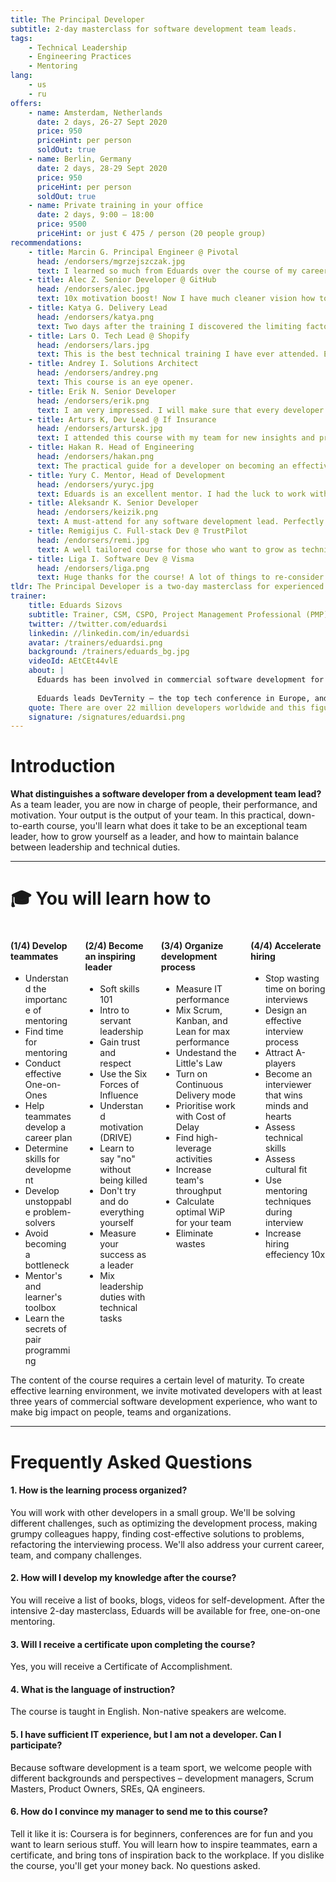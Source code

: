 ```yaml
---
title: The Principal Developer
subtitle: 2-day masterclass for software development team leads.
tags:
    - Technical Leadership
    - Engineering Practices
    - Mentoring
lang: 
    - us
    - ru
offers:
    - name: Amsterdam, Netherlands
      date: 2 days, 26-27 Sept 2020
      price: 950
      priceHint: per person
      soldOut: true
    - name: Berlin, Germany
      date: 2 days, 28-29 Sept 2020
      price: 950
      priceHint: per person
      soldOut: true
    - name: Private training in your office
      date: 2 days, 9:00 – 18:00
      price: 9500
      priceHint: or just € 475 / person (20 people group)
recommendations:
    - title: Marcin G. Principal Engineer @ Pivotal
      head: /endorsers/mgrzejszczak.jpg
      text: I learned so much from Eduards over the course of my career that I can strongly recommend everyone to take part in this course.
    - title: Alec Z. Senior Developer @ GitHub
      head: /endorsers/alec.jpg
      text: 10x motivation boost! Now I have much cleaner vision how to grow professionally, how to keep up with trends, how to boost my professional reputation in and outside the company.
    - title: Katya G. Delivery Lead
      head: /endorsers/katya.png
      text: Two days after the training I discovered the limiting factor in our process and convinced my teammates to work on it. We fixed the problem and accelerated product delivery by at least 50%.
    - title: Lars O. Tech Lead @ Shopify
      head: /endorsers/lars.jpg
      text: This is the best technical training I have ever attended. Energy, inspiration, wisdom that I have gotten from that training is extremely valuable.
    - title: Andrey I. Solutions Architect
      head: /endorsers/andrey.png
      text: This course is an eye opener.
    - title: Erik N. Senior Developer
      head: /endorsers/erik.png
      text: I am very impressed. I will make sure that every developer in my company has attended this course.
    - title: Arturs K, Dev Lead @ If Insurance
      head: /endorsers/artursk.jpg
      text: I attended this course with my team for new insights and practical ideas. The course was great. Started applying tips & tricks immediately. The team is happy!
    - title: Hakan R. Head of Engineering
      head: /endorsers/hakan.png
      text: The practical guide for a developer on becoming an effective, top-level company leader.
    - title: Yury C. Mentor, Head of Development
      head: /endorsers/yuryc.jpg
      text: Eduards is an excellent mentor. I had the luck to work with him and he helped me a lot to shape my career. This course is a mind-blowing summary of knowledge what every professional software engineer should have.
    - title: Aleksandr K. Senior Developer
      head: /endorsers/keizik.png
      text: A must-attend for any software development lead. Perfectly balanced information has an immediate impact on your career. Would recommend it to anyone aspiring to be a great leader.
    - title: Remigijus C. Full-stack Dev @ TrustPilot 
      head: /endorsers/remi.jpg
      text: A well tailored course for those who want to grow as technical leaders. I have found valuable material and real-world experience.
    - title: Liga I. Software Dev @ Visma
      head: /endorsers/liga.png
      text: Huge thanks for the course! A lot of things to re-consider. I expected this course to only fill gaps in my knowledge, but it provided me with a completely new perspective on my daily work. Loved it!
tldr: The Principal Developer is a two-day masterclass for experienced software developers. Here we develop skills that every successful, effective, and trusted software development team leader needs.
trainer:
    title: Eduards Sizovs
    subtitle: Trainer, CSM, CSPO, Project Management Professional (PMP), and ICF certified coach.
    twitter: //twitter.com/eduardsi
    linkedin: //linkedin.com/in/eduardsi
    avatar: /trainers/eduardsi.png
    background: /trainers/eduards_bg.jpg
    videoId: AEtCEt44vlE
    about: |
      Eduards has been involved in commercial software development for over 15 years. He quickly grew from a developer to architect, from architect to software engineering manager, from manager to IT director. Today, Eduards is mentoring senior developers, architects and their managers. 
      
      Eduards leads DevTernity – the top tech conference in Europe, and is the founder of a startup DevTube (#1 Hackernews, #3 ProductHunt). He is a well-known international speaker, who had spoken at the largest conferences Worldwide. Eduards is a certified enterprise architect, CSM, CSPO and ICF coach.
    quote: There are over 22 million developers worldwide and this figure is expected to rise to 26 million in 2022. My goal is to equip you with skills that will set you apart from competitors. See you at the masterclass!
    signature: /signatures/eduardsi.png
---
```


# Introduction
**What distinguishes a software developer from a development team lead?** As a team leader, you are now in charge of people, their performance, and motivation. Your output is the output of your team. In this practical, down-to-earth course, you'll learn what does it take to be an exceptional team leader, how to grow yourself as a leader, and how to maintain balance between leadership and technical duties.

---

# 🎓 You will learn how to

<div class="columns is-multiline">

<div class="column is-half">

#### (1/4) Develop teammates
- Understand the importance of mentoring
- Find time for mentoring
- Conduct effective One-on-Ones
- Help teammates develop a career plan
- Determine skills for development
- Develop unstoppable problem-solvers
- Avoid becoming a bottleneck
- Mentor's and learner's toolbox
- Learn the secrets of pair programming

</div>

<div class="column is-half">

#### (2/4) Become an inspiring leader
- Soft skills 101
- Intro to servant leadership
- Gain trust and respect
- Use the Six Forces of Influence
- Understand motivation (DRIVE)
- Learn to say "no" without being killed
- Don't try and do everything yourself
- Measure your success as a leader
- Mix leadership duties with technical tasks

</div>

<div class="column is-half">

#### (3/4) Organize development process
- Measure IT performance
- Mix Scrum, Kanban, and Lean for max performance
- Undestand the Little's Law
- Turn on Continuous Delivery mode
- Prioritise work with Cost of Delay
- Find high-leverage activities
- Increase team's throughput
- Calculate optimal WiP for your team
- Eliminate wastes

</div>

<div class="column is-half">

#### (4/4) Accelerate hiring
- Stop wasting time on boring interviews
- Design an effective interview process
- Attract A-players
- Become an interviewer that wins minds and hearts
- Assess technical skills
- Assess cultural fit
- Use mentoring techniques during interview
- Increase hiring effeciency 10x

</div>

</div>

<div class="notification is-info is-light">
The content of the course requires a certain level of maturity. To create effective learning environment, we invite motivated developers with at least three years of commercial software development experience, who want to make big impact on people, teams and organizations.
</div>

---

# Frequently Asked Questions

#### 1. How is the learning process organized?
You will work with other developers in a small group. We'll be solving different challenges, such as optimizing the development process, making grumpy colleagues happy, finding cost-effective solutions to problems, refactoring the interviewing process. We'll also address your current career, team, and company challenges.

#### 2. How will I develop my knowledge after the course?
You will receive a list of books, blogs, videos for self-development. After the intensive 2-day masterclass, Eduards will be available for free, one-on-one mentoring.

#### 3. Will I receive a certificate upon completing the course?
Yes, you will receive a Certificate of Accomplishment.

#### 4. What is the language of instruction?
The course is taught in English. Non-native speakers are welcome.

#### 5. I have sufficient IT experience, but I am not a developer. Can I participate?
Because software development is a team sport, we welcome people with different backgrounds and perspectives – development managers, Scrum Masters, Product Owners, SREs, QA engineers.

#### 6. How do I convince my manager to send me to this course?
Tell it like it is: Coursera is for beginners, conferences are for fun and you want to learn serious stuff. You will learn how to inspire teammates, earn a certificate, and bring tons of inspiration back to the workplace. If you dislike the course, you'll get your money back. No questions asked.